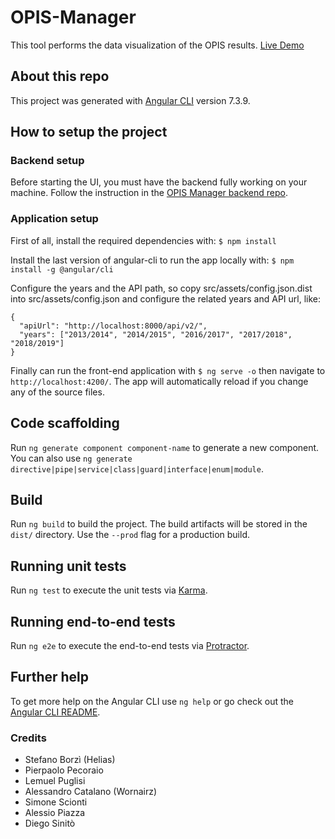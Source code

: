 # OPIS-Manager
This tool performs the data visualization of the OPIS results. [Live Demo](https://unict-dmi.github.io/OPIS-Manager/) 

## About this repo
This project was generated with [Angular CLI](https://github.com/angular/angular-cli) version 7.3.9.

## How to setup the project

### Backend setup

Before starting the UI, you must have the backend fully working on your machine. Follow the instruction in the [OPIS Manager backend repo](https://github.com/UNICT-DMI/opis-manager-core).

### Application setup

First of all, install the required dependencies with:
`$ npm install`

Install the last version of angular-cli to run the app locally with:
`$ npm install -g @angular/cli`

Configure the years and the API path, so copy src/assets/config.json.dist into src/assets/config.json and configure the related years and API url, like:

```
{
  "apiUrl": "http://localhost:8000/api/v2/",
  "years": ["2013/2014", "2014/2015", "2016/2017", "2017/2018", "2018/2019"]
}
```

Finally can run the front-end application with `$ ng serve -o`  then navigate to `http://localhost:4200/`. The app will automatically reload if you change any of the source files.

## Code scaffolding

Run `ng generate component component-name` to generate a new component. You can also use `ng generate directive|pipe|service|class|guard|interface|enum|module`.

## Build

Run `ng build` to build the project. The build artifacts will be stored in the `dist/` directory. Use the `--prod` flag for a production build.

## Running unit tests

Run `ng test` to execute the unit tests via [Karma](https://karma-runner.github.io).

## Running end-to-end tests

Run `ng e2e` to execute the end-to-end tests via [Protractor](http://www.protractortest.org/).

## Further help

To get more help on the Angular CLI use `ng help` or go check out the [Angular CLI README](https://github.com/angular/angular-cli/blob/master/README.md).


### Credits

- Stefano Borzì (Helias)
- Pierpaolo Pecoraio
- Lemuel Puglisi
- Alessandro Catalano (Wornairz)
- Simone Scionti
- Alessio Piazza
- Diego Sinitò
